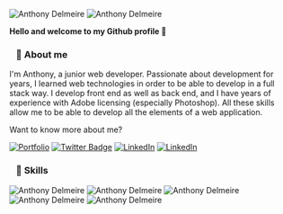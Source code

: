 ![Anthony Delmeire](https://i.ibb.co/KxGTBZg/image.png)
![Anthony Delmeire]([https://i.ibb.co/W6Pmk7x/image-1.png](https://i.ibb.co/W6Pmk7x/image-1.png))

**Hello and welcome to my Github profile 👨**  

### &nbsp;&nbsp; 📌 About me
I'm Anthony, a junior web developer. Passionate about development for years, I learned web technologies in order to be able to develop in a full stack way. I develop front end as well as back end, and I have years of experience with Adobe licensing (especially Photoshop). All these skills allow me to be able to develop all the elements of a web application.  

Want to know more about me?  


[![Portfolio](https://shields.io/badge/My-Portfolio-blue?logo=Atom&style=for-the-badge)](https://anthonydlm.com)
[![Twitter Badge](https://shields.io/badge/Twitter-Profile-blue?logo=twitter&style=for-the-badge)](https://twitter.com/Anthony_Dlm28)
[![LinkedIn](https://shields.io/badge/LinkedIn-Profile-blue?logo=LinkedIn&style=for-the-badge)](https://www.linkedin.com/in/anthonydelmeire28/)
[![LinkedIn](https://shields.io/badge/Email-anthonydelmeire2709@gmail.com-blue?logo=Mail.Ru&style=for-the-badge)](mailto:anthonydelmeire2709@gmail.com)  

### &nbsp;&nbsp; 📝 Skills  
![Anthony Delmeire](https://i.ibb.co/DtLWnSM/image-5.png)
![Anthony Delmeire](https://i.ibb.co/hMGKmRb/image-6.png)
![Anthony Delmeire](https://i.ibb.co/0yZZfv8/image-3.png)
![Anthony Delmeire](https://i.ibb.co/VQ61qqG/image-4.png)
![Anthony Delmeire](https://i.ibb.co/fH3C6r3/image-7.png)
